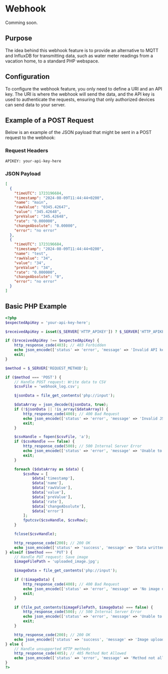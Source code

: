# Webhook

Comming soon.

## Purpose

The idea behind this webhook feature is to provide an alternative to MQTT and InfluxDB for transmitting data, such as water meter readings from a vacation home, to a standard PHP webspace.

## Configuration

To configure the webhook feature, you only need to define a URI and an API key. The URI is where the webhook will send the data, and the API key is used to authenticate the requests, ensuring that only authorized devices can send data to your server.

## Example of a POST Request

Below is an example of the JSON payload that might be sent in a POST request to the webhook:

### Request Headers

```http
APIKEY: your-api-key-here
```

### JSON Payload

```json
[
  {
    "timeUTC": 1723196684,
    "timestamp": "2024-08-09T11:44:44+0200",
    "name": "main",
    "rawValue": "0345.42647",
    "value": "345.42648",
    "preValue": "345.42648",
    "rate": "0.000000",
    "changeAbsolute": "0.00000",
    "error": "no error"
  },
  {
    "timeUTC": 1723196684,
    "timestamp": "2024-08-09T11:44:44+0200",
    "name": "test",
    "rawValue": "34",
    "value": "34",
    "preValue": "34",
    "rate": "0.000000",
    "changeAbsolute": "0",
    "error": "no error"
  }
]
```

## Basic PHP Example


```PHP
<?php
$expectedApiKey = 'your-api-key-here';

$receivedApiKey = isset($_SERVER['HTTP_APIKEY']) ? $_SERVER['HTTP_APIKEY'] : '';

if ($receivedApiKey !== $expectedApiKey) {
    http_response_code(403); // 403 Forbidden
    echo json_encode(['status' => 'error', 'message' => 'Invalid API key']);
    exit;
}

$method = $_SERVER['REQUEST_METHOD'];

if ($method === 'POST') {
    // Handle POST request: Write data to CSV
    $csvFile = 'webhook_log.csv';

    $jsonData = file_get_contents('php://input');

    $dataArray = json_decode($jsonData, true);
    if (!$jsonData || !is_array($dataArray)) {
        http_response_code(400); // 400 Bad Request
        echo json_encode(['status' => 'error', 'message' => 'Invalid JSON data']);
        exit;
    }

    $csvHandle = fopen($csvFile, 'a');
    if ($csvHandle === false) {
        http_response_code(500); // 500 Internal Server Error
        echo json_encode(['status' => 'error', 'message' => 'Unable to open CSV file']);
        exit;
    }

    foreach ($dataArray as $data) {
        $csvRow = [
            $data['timestamp'], 
            $data['name'], 
            $data['rawValue'], 
            $data['value'], 
            $data['preValue'], 
            $data['rate'], 
            $data['changeAbsolute'], 
            $data['error']
        ];
        fputcsv($csvHandle, $csvRow);
    }

    fclose($csvHandle);

    http_response_code(200); // 200 OK
    echo json_encode(['status' => 'success', 'message' => 'Data written to CSV file']);
} elseif ($method === 'PUT') {
    // Handle PUT request: Save image
    $imageFilePath = 'uploaded_image.jpg';

    $imageData = file_get_contents('php://input');

    if (!$imageData) {
        http_response_code(400); // 400 Bad Request
        echo json_encode(['status' => 'error', 'message' => 'No image data received']);
        exit;
    }

    if (file_put_contents($imageFilePath, $imageData) === false) {
        http_response_code(500); // 500 Internal Server Error
        echo json_encode(['status' => 'error', 'message' => 'Unable to save the image']);
        exit;
    }

    http_response_code(200); // 200 OK
    echo json_encode(['status' => 'success', 'message' => 'Image uploaded successfully']);
} else {
    // Handle unsupported HTTP methods
    http_response_code(405); // 405 Method Not Allowed
    echo json_encode(['status' => 'error', 'message' => 'Method not allowed']);
}
?>
```
